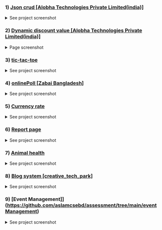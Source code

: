 ### 1) [Json crud [Alobha Technologies Private Limited(india)]](https://github.com/aslamcsebd/assessment/tree/main/json_crud)

<details>
    <summary>See project screenshot</summary>
    List page
    <a href="#" target="_blank">
        <img src="json_crud/screenshot/json.png">
    </a>    
    Add/Edit page
    <a href="#" target="_blank">
        <img src="json_crud/screenshot/json2.png">
    </a>
    <a href="#" target="_blank">
        <img src="json_crud/screenshot/json3.png">
    </a>
</details>

### 2) [Dynamic discount value [Alobha Technologies Private Limited(india)]](https://github.com/aslamcsebd/assessment/tree/main/discount)

<details>
    <summary>Page screenshot</summary>
    <a href="#" target="_blank">
        <img src="discount/images/discount.png">
    </a>
</details>

### 3) [tic-tac-toe](https://github.com/aslamcsebd/assessment/tree/main/tic-tac-toe)

<details>
    <summary>See project screenshot</summary>
    Login page
    <a href="#" target="_blank">
        <img src="tic-tac-toe/screenshot/tic.png">
    </a>    
    Add game design
    <a href="#" target="_blank">
        <img src="tic-tac-toe/screenshot/tic2.png">
    </a>
    Game page
    <a href="#" target="_blank">
        <img src="tic-tac-toe/screenshot/tic3.png">
    </a>
</details>

### 4) [onlinePoll [Zabai Bangladesh]](https://github.com/aslamcsebd/assessment/tree/main/onlinePoll)

<details>
    <summary>See project screenshot</summary>
    Home page
    <a href="#" target="_blank">
        <img src="onlinePoll/screenshot/poll.png">
    </a>    
    Register
    <a href="#" target="_blank">
        <img src="onlinePoll/screenshot/poll2.png">
    </a>
    Login
    <a href="#" target="_blank">
        <img src="onlinePoll/screenshot/poll3.png">
    </a>
    Add question & option
    <a href="#" target="_blank">
        <img src="onlinePoll/screenshot/poll4.png">
    </a>    
    Add answer by you
    <a href="#" target="_blank">
        <img src="onlinePoll/screenshot/poll5.png">
    </a>
    See question & answer overview
    <a href="#" target="_blank">
        <img src="onlinePoll/screenshot/poll6.png">
    </a>
</details>

### 5) [Currency rate](https://github.com/aslamcsebd/assessment/tree/main/currencyRate)

<details>
    <summary>See project screenshot</summary>
    Today's currency rate
    <a href="#" target="_blank">
        <img src="currencyRate/screenshot/currency.png">
    </a>
    Currency commission rate
    <a href="#" target="_blank">
        <img src="currencyRate/screenshot/currency2.png">
    </a>
</details>

### 6) [Report page](https://github.com/aslamcsebd/assessment/tree/main/reportPage)

<details>
    <summary>See project screenshot</summary>
    Form page
    <a href="#" target="_blank">
        <img src="reportPage/screenshot/report.png">
    </a>
    Report page
    <a href="#" target="_blank">
        <img src="reportPage/screenshot/report2.png">
    </a>
    View page
    <a href="#" target="_blank">
        <img src="reportPage/screenshot/report3.png">
    </a>
</details>

### 7) [Animal health](https://github.com/aslamcsebd/assessment/tree/main/animalHealth)

<details>
    <summary>See project screenshot</summary>
    Home page
    <a href="#" target="_blank">
        <img src="animalHealth/screenshot/animal.png">
    </a>
    <a href="#" target="_blank">
        <img src="animalHealth/screenshot/animal2.png">
    </a>
    <a href="#" target="_blank">
        <img src="animalHealth/screenshot/animal3.png">
    </a>
    <a href="#" target="_blank">
        <img src="animalHealth/screenshot/animal4.png">
    </a>
    <a href="#" target="_blank">
        <img src="animalHealth/screenshot/animal5.png">
    </a>
    After login
    <a href="#" target="_blank">
        <img src="animalHealth/screenshot/animal6.png">
    </a>
    <a href="#" target="_blank">
        <img src="animalHealth/screenshot/animal7.png">
    </a>
</details>

### 8) [Blog system [creative_tech_park]](https://github.com/aslamcsebd/assessment/tree/main/blog)

<details>
    <summary>See project screenshot</summary>
    Admin
    <a href="#" target="_blank">
        <img src="blog/screenshot/blog.png">
    </a>
    <a href="#" target="_blank">
        <img src="blog/screenshot/blog2.png">
    </a>
    <a href="#" target="_blank">
        <img src="blog/screenshot/blog3.png">
    </a>
    Vendor
    <a href="#" target="_blank">
        <img src="blog/screenshot/blog4.png">
    </a>
    <a href="#" target="_blank">
        <img src="blog/screenshot/blog5.png">
    </a>
    Customer
    <a href="#" target="_blank">
        <img src="blog/screenshot/blog6.png">
    </a>
</details>

### 9) [Event Management]](https://github.com/aslamcsebd/assessment/tree/main/eventManagement)

<details>    
    <summary>See project screenshot</summary>
    <a href="#" target="_blank"><img src="eventManagement/screenshot/event1.png"></a>
    <a href="#" target="_blank"><img src="eventManagement/screenshot/event2.png"></a>
    <a href="#" target="_blank"><img src="eventManagement/screenshot/event3.png"></a>
    <a href="#" target="_blank"><img src="eventManagement/screenshot/event4.png"></a>
    <a href="#" target="_blank"><img src="eventManagement/screenshot/event5.png"></a>
    <a href="#" target="_blank"><img src="eventManagement/screenshot/event6.png"></a>
    <a href="#" target="_blank"><img src="eventManagement/screenshot/event7.png"></a>
    <a href="#" target="_blank"><img src="eventManagement/screenshot/event8.png"></a>
    <a href="#" target="_blank"><img src="eventManagement/screenshot/event9.png"></a>
    <a href="#" target="_blank"><img src="eventManagement/screenshot/event10.png"></a>
    <a href="#" target="_blank"><img src="eventManagement/screenshot/event11.png"></a>
    <a href="#" target="_blank"><img src="eventManagement/screenshot/event12.png"></a>
    <a href="#" target="_blank"><img src="eventManagement/screenshot/event13.png"></a>
    <a href="#" target="_blank"><img src="eventManagement/screenshot/event14.png"></a>
    <a href="#" target="_blank"><img src="eventManagement/screenshot/event15.png"></a>
</details>
